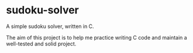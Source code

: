 # sudoku-solver
A simple sudoku solver, written in C.

The aim of this project is to help me practice writing C code and maintain a well-tested and solid project.

